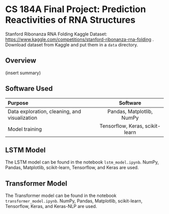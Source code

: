 # CS 184A Final Project: Prediction Reactivities of RNA Structures

Stanford Ribonanza RNA Folding Kaggle Dataset: https://www.kaggle.com/competitions/stanford-ribonanza-rna-folding .\
Download dataset from Kaggle and put them in a `data` directory.

## Overview
(insert summary)

## Software Used
| Purpose             | Software |
| :---------------- | :------: |
| Data exploration, cleaning, and visualization      |   Pandas, Matplotlib, NumPy   |
| Model training         |   Tensorflow, Keras, scikit-learn  |

## LSTM Model
The LSTM model can be found in the notebook `lstm_model.ipynb`. NumPy, Pandas, Matplotlib, scikit-learn, Tensorflow, and Keras are used. 

## Transformer Model
The Transformer model can be found in the notebook `transformer_model.ipynb`. NumPy, Pandas, Matplotlib, scikit-learn, Tensorflow, Keras, and Keras-NLP are used.
